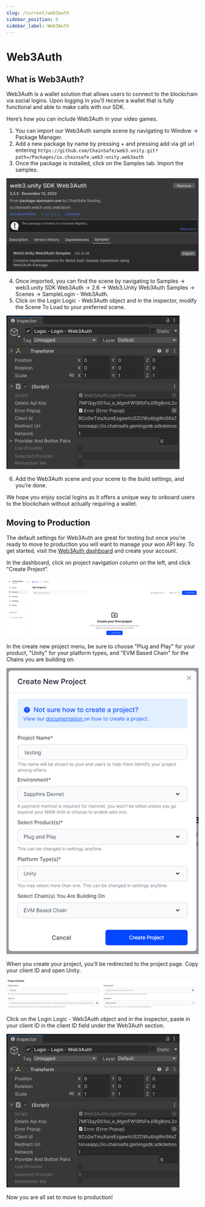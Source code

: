 ```yaml
---
slug: /current/web3auth
sidebar_position: 5
sidebar_label: Web3Auth
---
```


# Web3Auth

## What is Web3Auth?
Web3Auth is a wallet solution that allows users to connect to the blockchain via social logins. Upon logging in you'll receive a wallet that is fully functional and able to make calls with our SDK.

Here’s how you can include Web3Auth in your video games.

1. You can import our Web3Auth sample scene by navigating to Window → Package Manager.
2. Add a new package by name by pressing + and pressing add via git url entering `https://github.com/ChainSafe/web3.unity.git?path=/Packages/io.chainsafe.web3-unity.web3auth`
3. Once the package is installed, click on the Samples tab. Import the samples.

![](assets/wallets/web3auth/web3auth-import.png)

4. Once imported, you can find the scene by navigating to Samples → web3.unity SDK Web3Auth → 2.6 → Web3.Unity Web3Auth Samples → Scenes → SampleLogin - Web3Auth.
5. Click on the Login Logic - Web3Auth object and in the inspector, modify the Scene To Load to your preferred scene.

![](assets/wallets/web3auth/web3auth-login-logic.png)

6. Add the Web3Auth scene and your scene to the build settings, and you’re done.

We hope you enjoy social logins as it offers a unique way to onboard users to the blockchain without actually requiring a wallet.

## Moving to Production
The default settings for Web3Auth are great for testing but once you're ready to move to production you will want to manage your won API key. To get started, visit the [Web3Auth dashboard](https://dashboard.web3auth.io/) and create your account.

In the dashboard, click on project navigation column on the left, and click "Create Project".

![](assets/wallets/web3auth/web3auth-project.png)

In the create new project menu, be sure to choose "Plug and Play" for your product, "Unity" for your platform types, and "EVM Based Chain" for the Chains you are building on.

![](assets/wallets/web3auth/web3auth-project-details.png)

When you create your project, you'll be redirected to the project page. Copy your client ID and open Unity.

![](assets/wallets/web3auth/web3auth-project-page.png)


Click on the Login Logic - Web3Auth object and in the inspector, paste in your client ID in the client ID field under the Web3Auth section.

![](assets/wallets/web3auth/web3auth-login-logic.png)

Now you are all set to move to production!